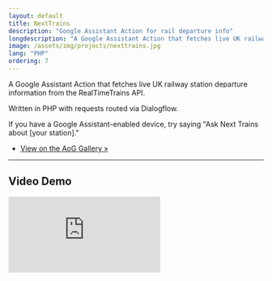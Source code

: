 ```yaml
---
layout: default
title: NextTrains
description: "Google Assistant Action for rail departure info"
longdescription: "A Google Assistant Action that fetches live UK railway station departure information"
image: /assets/img/projects/nexttrains.jpg
lang: "PHP"
ordering: 7
---
```


A Google Assistant Action that fetches live UK railway station departure information from the RealTimeTrains API.

Written in <i class="fab fa-php" aria-hidden="true"></i> PHP with requests routed via Dialogflow.

If you have a Google Assistant-enabled device, try saying "Ask Next Trains about [your station]."

- [View on the AoG Gallery &raquo;](https://assistant.google.com/services/a/uid/0000002b9e81557d)

---

## Video Demo

<iframe src="https://www.youtube.com/embed/h7NUHLLOSes" frameborder="0" allowfullscreen></iframe>